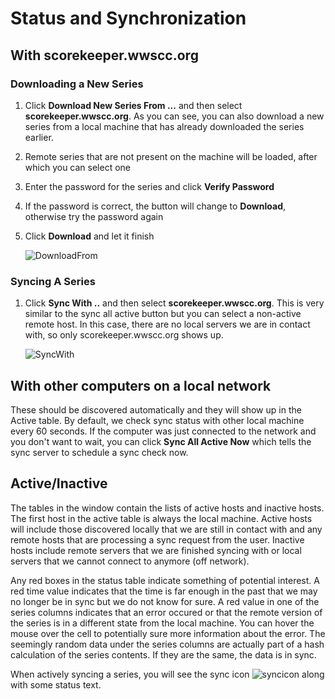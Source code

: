 # Status and Synchronization

## With scorekeeper.wwscc.org

### Downloading a New Series
1. Click **Download New Series From ...** and then select **scorekeeper.wwscc.org**.  As you can see, you can also download
   a new series from a local machine that has already downloaded the series earlier.
2. Remote series that are not present on the machine will be loaded, after which you can select one
3. Enter the password for the series and click **Verify Password**
4. If the password is correct, the button will change to **Download**, otherwise try the password again
5. Click **Download** and let it finish

    ![DownloadFrom](/images/downloadnew.gif)

### Syncing A Series
1. Click **Sync With ..** and then select **scorekeeper.wwscc.org**.  This is very similar to the sync all active button but
   you can select a non-active remote host.  In this case, there are no local servers we are in contact with, so only
   scorekeeper.wwscc.org shows up.

    ![SyncWith](/images/sync.gif)


## With other computers on a local network

These should be discovered automatically and they will show up in the Active table.  By default, we check sync status with
other local machine every 60 seconds.  If the computer was just connected to the network and you don't want to wait, you
can click **Sync All Active Now** which tells the sync server to schedule a sync check now.

## Active/Inactive
The tables in the window contain the lists of active hosts and inactive hosts. The first host in the active
table is always the local machine.  Active hosts will include those discovered locally that we are still
in contact with and any remote hosts that are processing a sync request from the user.  Inactive hosts include
remote servers that we are finished syncing with or local servers that we cannot connect to anymore (off network).

Any red boxes in the status table indicate something of potential interest.  A red time value indicates that the
time is far enough in the past that we may no longer be in sync but we do not know for sure.  A red value in one
of the series columns indicates that an error occured or that the remote version of the series is in a different
state from the local machine.  You can hover the mouse over the cell to potentially sure more information about
the error.  The seemingly random data under the series columns are actually part of a hash calculation of the
series contents.  If they are the same, the data is in sync.

When actively syncing a series, you will see the sync icon ![syncicon](/images/syncing.png) along with some status text.


